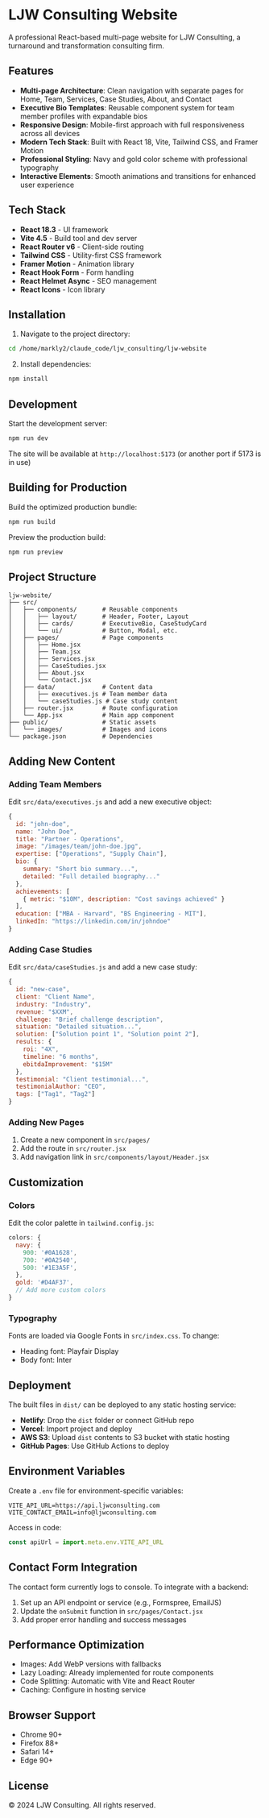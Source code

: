 # LJW Consulting Website

A professional React-based multi-page website for LJW Consulting, a turnaround and transformation consulting firm.

## Features

- **Multi-page Architecture**: Clean navigation with separate pages for Home, Team, Services, Case Studies, About, and Contact
- **Executive Bio Templates**: Reusable component system for team member profiles with expandable bios
- **Responsive Design**: Mobile-first approach with full responsiveness across all devices
- **Modern Tech Stack**: Built with React 18, Vite, Tailwind CSS, and Framer Motion
- **Professional Styling**: Navy and gold color scheme with professional typography
- **Interactive Elements**: Smooth animations and transitions for enhanced user experience

## Tech Stack

- **React 18.3** - UI framework
- **Vite 4.5** - Build tool and dev server
- **React Router v6** - Client-side routing
- **Tailwind CSS** - Utility-first CSS framework
- **Framer Motion** - Animation library
- **React Hook Form** - Form handling
- **React Helmet Async** - SEO management
- **React Icons** - Icon library

## Installation

1. Navigate to the project directory:
```bash
cd /home/markly2/claude_code/ljw_consulting/ljw-website
```

2. Install dependencies:
```bash
npm install
```

## Development

Start the development server:
```bash
npm run dev
```

The site will be available at `http://localhost:5173` (or another port if 5173 is in use)

## Building for Production

Build the optimized production bundle:
```bash
npm run build
```

Preview the production build:
```bash
npm run preview
```

## Project Structure

```
ljw-website/
├── src/
│   ├── components/       # Reusable components
│   │   ├── layout/       # Header, Footer, Layout
│   │   ├── cards/        # ExecutiveBio, CaseStudyCard
│   │   └── ui/           # Button, Modal, etc.
│   ├── pages/            # Page components
│   │   ├── Home.jsx
│   │   ├── Team.jsx
│   │   ├── Services.jsx
│   │   ├── CaseStudies.jsx
│   │   ├── About.jsx
│   │   └── Contact.jsx
│   ├── data/             # Content data
│   │   ├── executives.js # Team member data
│   │   └── caseStudies.js # Case study content
│   ├── router.jsx        # Route configuration
│   └── App.jsx           # Main app component
├── public/               # Static assets
│   └── images/           # Images and icons
└── package.json          # Dependencies

```

## Adding New Content

### Adding Team Members

Edit `src/data/executives.js` and add a new executive object:

```javascript
{
  id: "john-doe",
  name: "John Doe",
  title: "Partner - Operations",
  image: "/images/team/john-doe.jpg",
  expertise: ["Operations", "Supply Chain"],
  bio: {
    summary: "Short bio summary...",
    detailed: "Full detailed biography..."
  },
  achievements: [
    { metric: "$10M", description: "Cost savings achieved" }
  ],
  education: ["MBA - Harvard", "BS Engineering - MIT"],
  linkedIn: "https://linkedin.com/in/johndoe"
}
```

### Adding Case Studies

Edit `src/data/caseStudies.js` and add a new case study:

```javascript
{
  id: "new-case",
  client: "Client Name",
  industry: "Industry",
  revenue: "$XXM",
  challenge: "Brief challenge description",
  situation: "Detailed situation...",
  solution: ["Solution point 1", "Solution point 2"],
  results: {
    roi: "4X",
    timeline: "6 months",
    ebitdaImprovement: "$15M"
  },
  testimonial: "Client testimonial...",
  testimonialAuthor: "CEO",
  tags: ["Tag1", "Tag2"]
}
```

### Adding New Pages

1. Create a new component in `src/pages/`
2. Add the route in `src/router.jsx`
3. Add navigation link in `src/components/layout/Header.jsx`

## Customization

### Colors

Edit the color palette in `tailwind.config.js`:

```javascript
colors: {
  navy: {
    900: '#0A1628',
    700: '#0A2540',
    500: '#1E3A5F',
  },
  gold: '#D4AF37',
  // Add more custom colors
}
```

### Typography

Fonts are loaded via Google Fonts in `src/index.css`. To change:
- Heading font: Playfair Display
- Body font: Inter

## Deployment

The built files in `dist/` can be deployed to any static hosting service:

- **Netlify**: Drop the `dist` folder or connect GitHub repo
- **Vercel**: Import project and deploy
- **AWS S3**: Upload `dist` contents to S3 bucket with static hosting
- **GitHub Pages**: Use GitHub Actions to deploy

## Environment Variables

Create a `.env` file for environment-specific variables:

```env
VITE_API_URL=https://api.ljwconsulting.com
VITE_CONTACT_EMAIL=info@ljwconsulting.com
```

Access in code:
```javascript
const apiUrl = import.meta.env.VITE_API_URL
```

## Contact Form Integration

The contact form currently logs to console. To integrate with a backend:

1. Set up an API endpoint or service (e.g., Formspree, EmailJS)
2. Update the `onSubmit` function in `src/pages/Contact.jsx`
3. Add proper error handling and success messages

## Performance Optimization

- Images: Add WebP versions with fallbacks
- Lazy Loading: Already implemented for route components
- Code Splitting: Automatic with Vite and React Router
- Caching: Configure in hosting service

## Browser Support

- Chrome 90+
- Firefox 88+
- Safari 14+
- Edge 90+

## License

© 2024 LJW Consulting. All rights reserved.